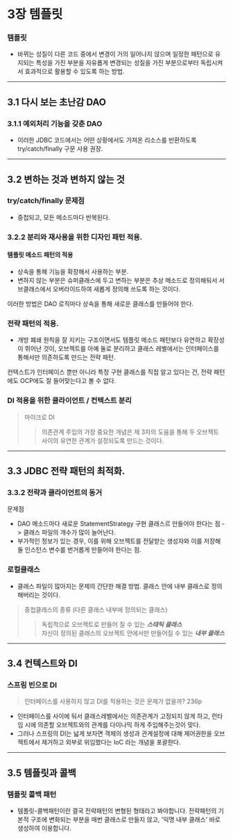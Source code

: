 # 3장 템플릿

### 템플릿
- 바뀌는 성질이 다른 코드 중에서 변경이 거의 일어나지 않으며 일정한 패턴으로 유지되는 특성을 가진 부분을 자유롭게 변경되는 성질을 가진 부분으로부터 독립시켜서 효과적으로
  활용할 수 있도록 하는 방법.

***

## 3.1 다시 보는 초난감 DAO

### 3.1.1 예외처리 기능을 갖춘 DAO

- 이러한 JDBC 코드에서는 어떤 상황에서도 가져온 리소스를 반환하도록 try/catch/finally 구문 사용 권장.

***

## 3.2 변하는 것과 변하지 않는 것


### try/catch/finally 문제점
- 중첩되고, 모든 메소드마다 반복된다.

### 3.2.2 분리와 재사용을 위한 디자인 패턴 적용.

#### 템플릿 메소드 패턴의 적용
- 상속을 통해 기능을 확장해서 사용하는 부분.
- 변하지 않는 부분은 슈퍼클래스에 두고 변하는 부분은 추상 메소드로 정의해둬서 서브클래스에서 오버라이드하여 새롭게 정의해 쓰도록 하는 것이다.


이러한 방법은 DAO 로직마다 상속을 통해 새로운 클래스를 만들어야 한다.

### 전략 패턴의 적용.

- 개방 폐쇄 원칙을 잘 지키는 구조이면서도 템플릿 메소드 패턴보다 유연하고 확장성이 뛰어난 것이, 오브젝트를 아예 둘로 분리하고 클래스 레벨에서는 인터페이스를 통해서만
  의존하도록 만드는 전략 패턴.

컨텍스트가 인터페이스 뿐만 아니라 특정 구현 클래스를 직접 알고 있다는 건, 전략 패턴에도 OCP에도 잘 들어맞는다고 볼 수 없다.

### DI 적용을 위한 클라이언트 / 컨텍스트 분리

> 마이크로 DI
> > 의존관계 주입의 가장 중요한 개념은 제 3자의 도움을 통해 두 오브젝트 사이의 유연한 관계가 설정되도록 만드는 것이다.



***

## 3.3 JDBC 전략 패턴의 최적화.


### 3.3.2 전략과 클라이언트의 동거

문제점
- DAO 메소드마다 새로운 StatementStrategy 구현 클래스르 만들어야 한다는 점 -> 클래스 파일의 개수가 많이 늘어난다.
- 부가적인 정보가 있는 경우, 이를 위해 오브젝트를 전달받는 생성자와 이를 저장해둘 인스턴스 변수를 번거롭게 만들어야 한다는 점.


### 로컬클래스
- 클래스 파일이 많아지는 문제의 간단한 해결 방법. 클래스 안에 내부 클래스로 정의해버리는 것이다.


> 중첩클래스의 종류 (다른 클래스 내부에 정의되는 클래스)
> > 독립적으로 오브젝트로 만들어 질 수 있는 ***스태틱 클래스***   
> > 자신이 정의된 클래스의 오브젝트 안에서만 만들어질 수 있는 ***내부 클래스***


***
## 3.4 컨텍스트와 DI


### 스프링 빈으로 DI

> 인터페이스를 사용하지 않고 DI를 적용하는 것은 문제가 없을까? 236p
- 인터페이스를 사이에 둬서 클래스레벨에서는 의존관계가 고정되지 않게 하고, 런타임 시에 의존할 오브젝트와의 관계를 다이나믹 하게 주입해주는것이 맞다.
- 그러나 스프링의 DI는 넓게 보자면 객체의 생성과 관계설정에 대해 제어권한을 오브젝트에서 제거하고 외부로 위임했다는 IoC 라는 개념을 포괄한다.


***
## 3.5 템플릿과 콜백


### 템플릿 콜백 패턴

- 템플릿-콜백패턴이란 결국 전략패턴의 변형된 형태라고 봐야합니다.  전략패턴의 기본적 구조에 변화되는 부분을 매번 클래스로 만들지 않고, '익명 내부 클래스' 바로 생성하여 이용합니다.






